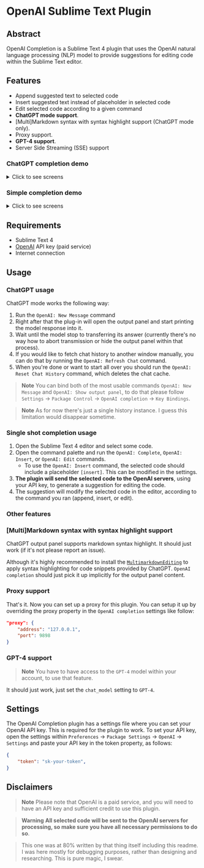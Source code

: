 # OpenAI Sublime Text Plugin
## Abstract

OpenAI Completion is a Sublime Text 4 plugin that uses the OpenAI natural language processing (NLP) model to provide suggestions for editing code within the Sublime Text editor.

## Features
- Append suggested text to selected code
- Insert suggested text instead of placeholder in selected code
- Edit selected code according to a given command
- **ChatGPT mode support**.
- [Multi]Markdown syntax with syntax highlight support (ChatGPT mode only).
- Proxy support.
- **GPT-4 support**.
- Server Side Streaming (SSE) support

### ChatGPT completion demo

<details><summary>Click to see screens</summary>

![](static/chatgpt_completion/image1.png)

---
![](static/chatgpt_completion/image2.png)

---
![](static/chatgpt_completion/image3.png)

</details>

### Simple completion demo

<details><summary>Click to see screens</summary>

![](static/simple_completion/image1.png)

---
![](static/simple_completion/image2.png)

---
![](static/simple_completion/image3.png)

---
![](static/simple_completion/image4.png)

</details>

## Requirements

- Sublime Text 4
- [OpenAI](https://beta.openai.com/account) API key (paid service)
- Internet connection

## Usage

### ChatGPT usage

ChatGPT mode works the following way:

1. Run the `OpenAI: New Message` command
2. Right after that the plug-in will open the output panel and start printing the model response into it.
3. Wait until the model stop to transferring its answer (currently there's no way how to abort transmission or hide the output panel within that process).
4. If you would like to fetch chat history to another window manually, you can do that by running the `OpenAI: Refresh Chat` command.
5. When you're done or want to start all over you should run the `OpenAI: Reset Chat History` command, which deletes the chat cache.

> **Note**
>  You can bind both of the most usable commands `OpenAI: New Message` and `OpenAI: Show output panel`, to do that please follow `Settings` -> `Package Control` -> `OpenAI completion` -> `Key Bindings`.

> **Note**
> As for now there's just a single history instance. I guess this limitation would disappear sometime.

### Single shot completion usage

1. Open the Sublime Text 4 editor and select some code.
2. Open the command palette and run the `OpenAI: Complete`, `OpenAI: Insert`, or `OpenAI: Edit` commands.
    - To use the `OpenAI: Insert` command, the selected code should include a placeholder `[insert]`. This can be modified in the settings.
3. **The plugin will send the selected code to the OpenAI servers**, using your API key, to generate a suggestion for editing the code.
4. The suggestion will modify the selected code in the editor, according to the command you ran (append, insert, or edit).

### Other features

### [Multi]Markdown syntax with syntax highlight support

ChatGPT output panel supports markdown syntax highlight. It should just work (if it's not please report an issue).

Although it's highly recommended to install the [`MultimarkdownEditing`](https://sublimetext-markdown.github.io/MarkdownEditing/) to apply syntax highlighting for code snippets provided by ChatGPT. `OpenAI completion` should just pick it up implicitly for the output panel content.

### Proxy support

That's it. Now you can set up a proxy for this plugin.
You can setup it up by overriding the proxy property in the `OpenAI completion` settings like follow:

```json
"proxy": {
    "address": "127.0.0.1",
    "port": 9898
}
```

### GPT-4 support

> **Note**
> You have to have access to the `GPT-4` model within your account, to use that feature.

It should just work, just set the `chat_model` setting to `GPT-4`.


## Settings
The OpenAI Completion plugin has a settings file where you can set your OpenAI API key. This is required for the plugin to work. To set your API key, open the settings within `Preferences` -> `Package Settings` -> `OpenAI` -> `Settings` and paste your API key in the token property, as follows:

```JSON
{
    "token": "sk-your-token",
}
```

## Disclaimers

> **Note**
> Please note that OpenAI is a paid service, and you will need to have an API key and sufficient credit to use this plugin.

> **Warning**
> **All selected code will be sent to the OpenAI servers for processing, so make sure you have all necessary permissions to do so**.

> This one was at 80% written by that thing itself including this readme. I was here mostly for debugging purposes, rather than designing and researching. This is pure magic, I swear.

